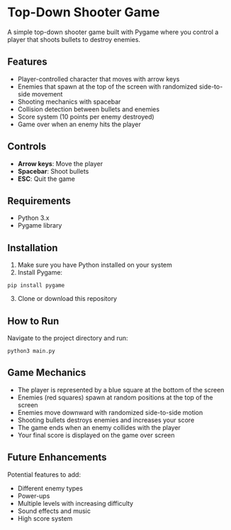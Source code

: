# Top-Down Shooter Game

A simple top-down shooter game built with Pygame where you control a player that shoots bullets to destroy enemies.

## Features

- Player-controlled character that moves with arrow keys
- Enemies that spawn at the top of the screen with randomized side-to-side movement
- Shooting mechanics with spacebar
- Collision detection between bullets and enemies
- Score system (10 points per enemy destroyed)
- Game over when an enemy hits the player

## Controls

- **Arrow keys**: Move the player
- **Spacebar**: Shoot bullets
- **ESC**: Quit the game

## Requirements

- Python 3.x
- Pygame library

## Installation

1. Make sure you have Python installed on your system
2. Install Pygame:

  ```pip install pygame```

3. Clone or download this repository

## How to Run

Navigate to the project directory and run:


```python3 main.py```

## Game Mechanics

- The player is represented by a blue square at the bottom of the screen
- Enemies (red squares) spawn at random positions at the top of the screen
- Enemies move downward with randomized side-to-side motion
- Shooting bullets destroys enemies and increases your score
- The game ends when an enemy collides with the player
- Your final score is displayed on the game over screen

## Future Enhancements

Potential features to add:
- Different enemy types
- Power-ups
- Multiple levels with increasing difficulty
- Sound effects and music
- High score system
